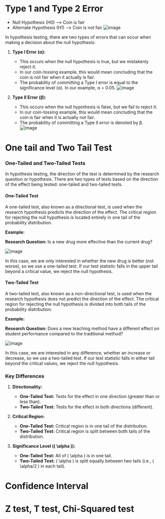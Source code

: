 # Type 1 and Type 2 Error
- Null Hypothesis (H0) --> Coin is fair
- Alternate Hypothesis (H1) --> Coin is not fair
![image](https://github.com/user-attachments/assets/e8be0f43-1282-4e9b-b42b-fab24b996a98)

In hypothesis testing, there are two types of errors that can occur when making a decision about the null hypothesis:

1. **Type I Error (α):**
   - This occurs when the null hypothesis is true, but we mistakenly reject it.
   - In our coin-tossing example, this would mean concluding that the coin is not fair when it actually is fair.
   - The probability of committing a Type I error is equal to the significance level (α). In our example, α = 0.05.
![image](https://github.com/user-attachments/assets/f6512798-b90b-4199-94ec-d5b9cd23f18c)

2. **Type II Error (β):**
   - This occurs when the null hypothesis is false, but we fail to reject it.
   - In our coin-tossing example, this would mean concluding that the coin is fair when it is actually not fair.
   - The probability of committing a Type II error is denoted by β.
![image](https://github.com/user-attachments/assets/16242945-7bc4-4648-8f2f-64861c19551f)


# One tail and Two Tail Test
### One-Tailed and Two-Tailed Tests

In hypothesis testing, the direction of the test is determined by the research question or hypothesis. There are two types of tests based on the direction of the effect being tested: one-tailed and two-tailed tests.

#### One-Tailed Test

A one-tailed test, also known as a directional test, is used when the research hypothesis predicts the direction of the effect. The critical region for rejecting the null hypothesis is located entirely in one tail of the probability distribution.

**Example:**

**Research Question:** Is a new drug more effective than the current drug?

![image](https://github.com/user-attachments/assets/d52ea015-3d19-422b-bfd6-e24a59a13b45)


In this case, we are only interested in whether the new drug is better (not worse), so we use a one-tailed test. If our test statistic falls in the upper tail beyond a critical value, we reject the null hypothesis.

#### Two-Tailed Test

A two-tailed test, also known as a non-directional test, is used when the research hypothesis does not predict the direction of the effect. The critical region for rejecting the null hypothesis is divided into both tails of the probability distribution.

**Example:**

**Research Question:** Does a new teaching method have a different effect on student performance compared to the traditional method?

![image](https://github.com/user-attachments/assets/a17cbb84-52ba-407e-bb92-cffdbbc05df0)


In this case, we are interested in any difference, whether an increase or decrease, so we use a two-tailed test. If our test statistic falls in either tail beyond the critical values, we reject the null hypothesis.

### Key Differences

1. **Directionality:**
   - **One-Tailed Test:** Tests for the effect in one direction (greater than or less than).
   - **Two-Tailed Test:** Tests for the effect in both directions (different).

2. **Critical Region:**
   - **One-Tailed Test:** Critical region is in one tail of the distribution.
   - **Two-Tailed Test:** Critical region is split between both tails of the distribution.

3. **Significance Level (\( \alpha \)):**
   - **One-Tailed Test:** All of \( \alpha \) is in one tail.
   - **Two-Tailed Test:** \( \alpha \) is split equally between two tails (i.e., \( \alpha/2 \) in each tail).

# Confidence Interval

# Z test, T test, Chi-Squared test
